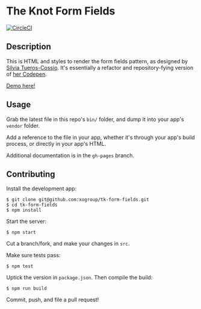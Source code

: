 # The Knot Form Fields

[![CircleCI](https://circleci.com/gh/xogroup/tk-form-fields/tree/master.svg?style=svg)](https://circleci.com/gh/xogroup/tk-form-fields/tree/master)

## Description

This is HTML and styles to render the form fields pattern, as designed by [Silvia
Tueros-Cossio](mailto:stueros-cossio@xogrp.com). It's essentially a refactor and
repository-fying version of [her Codepen](https://codepen.io/silviatc/pen/OXpMKL).

[Demo here!](https://xogroup.github.io/tk-form-fields/)

## Usage

Grab the latest file in this repo's `bin/` folder, and dump it into your app's
`vendor` folder.

Add a reference to the file in your app, whether it's through your app's build
process, or directly in your app's HTML.

Additional documentation is in the `gh-pages` branch.

## Contributing

Install the development app:

```
$ git clone git@github.com:xogroup/tk-form-fields.git
$ cd tk-form-fields
$ npm install
```

Start the server:

```
$ npm start
```

Cut a branch/fork, and make your changes in `src`.

Make sure tests pass:

```
$ npm test
```

Uptick the version in `package.json`. Then compile the build:

```
$ npm run build
```

Commit, push, and file a pull request!
